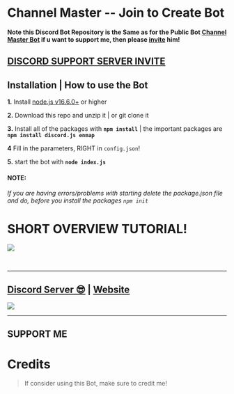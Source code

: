 # Channel Master -- Join to Create Bot
**Note this Discord Bot Repository is the Same as for the Public Bot [Channel Master Bot](https://discord.com/api/oauth2/authorize?client_id=959225476818305096&permissions=8&scope=bot) if u want to support me, then please [invite](https://discord.com/api/oauth2/authorize?client_id=959225476818305096&permissions=8&scope=bot) him!**

## [**DISCORD SUPPORT SERVER INVITE**](https://discord.gg/XQwX4AAT5R)

## Installation | How to use the Bot

 **1.** Install [node.js v16.6.0+](https://nodejs.org/api/cli.html#cli_unhandled_rejections_mode) or higher

 **2.** Download this repo and unzip it    |    or git clone it

 **3.** Install all of the packages with **`npm install`**     |  the important packages are   **`npm install discord.js enmap`**

 **4** Fill in the parameters, RIGHT in `config.json`!

 **5.** start the bot with **`node index.js`**

#### **NOTE:**

*If you are having errors/problems with starting delete the package.json file and do, before you install the packages `npm init`*


# SHORT OVERVIEW TUTORIAL!
[![](https://img.youtube.com/vi/zNE8insVgOA/maxresdefault.jpg)](https://youtu.be/zNE8insVgOA "")

<br/>
  
***

## [Discord Server 😎](https://disboard.org/server/952279318946512926) | [Website](bestprosite.shop)
<a href="https://disboard.org/server/952279318946512926"><img src="https://discord.com/api/guilds/952279318946512926/widget.png?style=banner4"></a>

***

## SUPPORT ME 


# Credits

> If consider using this Bot, make sure to credit me!
